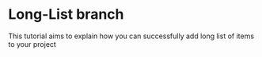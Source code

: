 # Long-List branch

This tutorial aims to explain how you can successfully add long list of items to your project